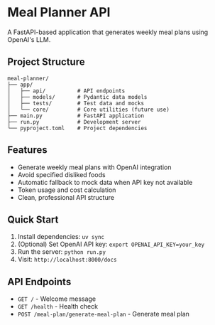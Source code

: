 # Meal Planner API

A FastAPI-based application that generates weekly meal plans using OpenAI's LLM.

## Project Structure

```
meal-planner/
├── app/
│   ├── api/          # API endpoints
│   ├── models/       # Pydantic data models
│   ├── tests/        # Test data and mocks
│   └── core/         # Core utilities (future use)
├── main.py           # FastAPI application
├── run.py            # Development server
└── pyproject.toml    # Project dependencies
```

## Features

- Generate weekly meal plans with OpenAI integration
- Avoid specified disliked foods
- Automatic fallback to mock data when API key not available
- Token usage and cost calculation
- Clean, professional API structure

## Quick Start

1. Install dependencies: `uv sync`
2. (Optional) Set OpenAI API key: `export OPENAI_API_KEY=your_key`
3. Run the server: `python run.py`
4. Visit: `http://localhost:8000/docs`

## API Endpoints

- `GET /` - Welcome message
- `GET /health` - Health check
- `POST /meal-plan/generate-meal-plan` - Generate meal plan
